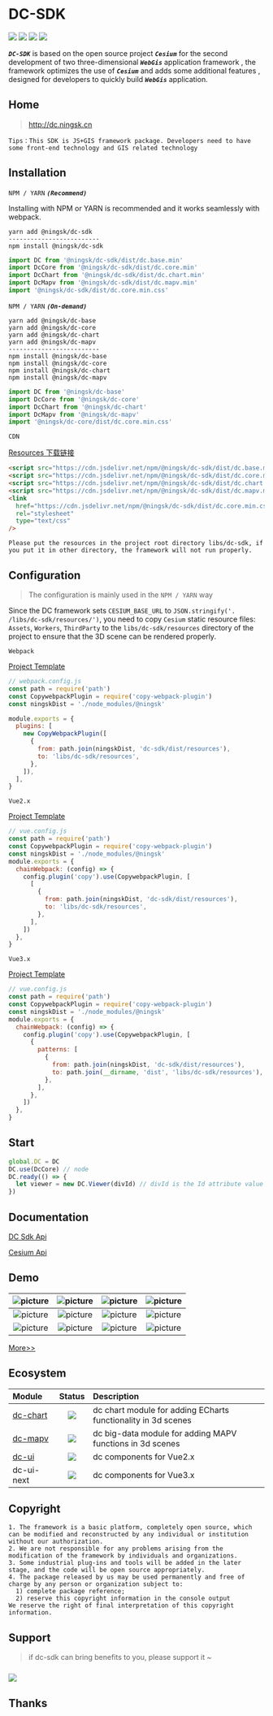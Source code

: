 # DC-SDK

<p>
<img src="https://img.shields.io/github/workflow/status/ningsk/dc-sdk/publish"/>
<img src="https://img.shields.io/badge/license-Apache%202-blue"/>
<img src="https://img.shields.io/npm/v/@ningsk/dc-sdk?color=orange&logo=npm" />
<img src="https://img.shields.io/npm/dt/@ningsk/dc-sdk?logo=npm"/>
</p>

**_`DC-SDK`_** is based on the open source project **_`Cesium`_** for the second development of two three-dimensional **_`WebGis`_** application framework , the framework optimizes the use of **_`Cesium`_** and adds some additional features , designed for developers to quickly build **_`WebGis`_** application.

## Home

> http://dc.ningsk.cn

```warning
Tips：This SDK is JS+GIS framework package. Developers need to have some front-end technology and GIS related technology
```

## Installation

`NPM / YARN` **_`(Recommend)`_**

Installing with NPM or YARN is recommended and it works seamlessly with webpack.

```node
yarn add @ningsk/dc-sdk
-------------------------
npm install @ningsk/dc-sdk
```

```js
import DC from '@ningsk/dc-sdk/dist/dc.base.min'
import DcCore from '@ningsk/dc-sdk/dist/dc.core.min'
import DcChart from '@ningsk/dc-sdk/dist/dc.chart.min'
import DcMapv from '@ningsk/dc-sdk/dist/dc.mapv.min'
import '@ningsk/dc-sdk/dist/dc.core.min.css'
```

`NPM / YARN` **_`(On-demand)`_**

```node
yarn add @ningsk/dc-base
yarn add @ningsk/dc-core
yarn add @ningsk/dc-chart
yarn add @ningsk/dc-mapv
-------------------------
npm install @ningsk/dc-base
npm install @ningsk/dc-core
npm install @ningsk/dc-chart
npm install @ningsk/dc-mapv
```

```js
import DC from '@ningsk/dc-base'
import DcCore from '@ningsk/dc-core'
import DcChart from '@ningsk/dc-chart'
import DcMapv from '@ningsk/dc-mapv'
import '@ningsk/dc-core/dist/dc.core.min.css'
```

`CDN`

[Resources 下载链接](https://github.com/ningsk/dc-sdk/tree/master/dist)

```html
<script src="https://cdn.jsdelivr.net/npm/@ningsk/dc-sdk/dist/dc.base.min.js"></script>
<script src="https://cdn.jsdelivr.net/npm/@ningsk/dc-sdk/dist/dc.core.min.js"></script>
<script src="https://cdn.jsdelivr.net/npm/@ningsk/dc-sdk/dist/dc.chart.min.js"></script>
<script src="https://cdn.jsdelivr.net/npm/@ningsk/dc-sdk/dist/dc.mapv.min.js"></script>
<link
  href="https://cdn.jsdelivr.net/npm/@ningsk/dc-sdk/dist/dc.core.min.css"
  rel="stylesheet"
  type="text/css"
/>
```

```
Please put the resources in the project root directory libs/dc-sdk, if you put it in other directory, the framework will not run properly.
```

## Configuration

> The configuration is mainly used in the `NPM / YARN` way

Since the DC framework sets `CESIUM_BASE_URL` to `JSON.stringify('. /libs/dc-sdk/resources/')`, you need to copy `Cesium` static resource files: `Assets`, `Workers`, `ThirdParty` to the `libs/dc-sdk/resources` directory of the project to ensure that the 3D scene can be rendered properly.

`Webpack`

[Project Template](https://github.com/cavencj/dc-vue-app)

```js
// webpack.config.js
const path = require('path')
const CopywebpackPlugin = require('copy-webpack-plugin')
const ningskDist = './node_modules/@ningsk'

module.exports = {
  plugins: [
    new CopyWebpackPlugin([
      {
        from: path.join(ningskDist, 'dc-sdk/dist/resources'),
        to: 'libs/dc-sdk/resources',
      },
    ]),
  ],
}
```

`Vue2.x`

[Project Template](https://github.com/ningsk/dc-vue)

```js
// vue.config.js
const path = require('path')
const CopywebpackPlugin = require('copy-webpack-plugin')
const ningskDist = './node_modules/@ningsk'
module.exports = {
  chainWebpack: (config) => {
    config.plugin('copy').use(CopywebpackPlugin, [
      [
        {
          from: path.join(ningskDist, 'dc-sdk/dist/resources'),
          to: 'libs/dc-sdk/resources',
        },
      ],
    ])
  },
}
```

`Vue3.x`

[Project Template](https://github.com/ningsk/dc-vue-next)

```js
// vue.config.js
const path = require('path')
const CopywebpackPlugin = require('copy-webpack-plugin')
const ningskDist = './node_modules/@ningsk'
module.exports = {
  chainWebpack: (config) => {
    config.plugin('copy').use(CopywebpackPlugin, [
      {
        patterns: [
          {
            from: path.join(ningskDist, 'dc-sdk/dist/resources'),
            to: path.join(__dirname, 'dist', 'libs/dc-sdk/resources'),
          },
        ],
      },
    ])
  },
}
```


## Start

```js
global.DC = DC
DC.use(DcCore) // node
DC.ready(() => {
  let viewer = new DC.Viewer(divId) // divId is the Id attribute value of a div node. If it is not passed in, the 3D scene cannot be initialized
})
```

## Documentation

[DC Sdk Api](https://resource.ningsk.cn/dc-docs/v2.x)

[Cesium Api](https://cesium.com/docs/cesiumjs-ref-doc/)

## Demo

|  ![picture](http://dc.ningsk.cn/examples/images/baselayer/baidu.png?v=1) | ![picture](http://dc.ningsk.cn/examples/images/baselayer/tdt.png?v=1) | ![picture](http://dc.ningsk.cn/examples/images/baselayer/arcgis.png?v=2) | ![picture](http://dc.ningsk.cn/examples/images/mini-scene/china.gif) |
|  :-----------------------------------------------------------: | :-----------------------------------------------------------: | :------------------------------------------------------------------: | :--------------------------------------------------------------: |
|  ![picture](http://dc.ningsk.cn/examples/images/mini-scene/dfmz.gif) | ![picture](http://dc.ningsk.cn/examples/images/mini-scene/factory.gif?v=1) | ![picture](http://dc.ningsk.cn/examples/images/layer/cluster_circle.gif) | ![picture](http://dc.ningsk.cn/examples/images/model/shp_custom_shader.gif) |
|  ![picture](http://dc.ningsk.cn/examples/images/overlay/polyline_image_trail.gif) | ![picture](http://dc.ningsk.cn/examples/images/overlay/wall_trail.gif?v=1) | ![picture](http://dc.ningsk.cn/examples/images/overlay/water.gif?v=2)  |  ![picture](http://dc.ningsk.cn/examples/images/overlay/plot-overlay.png)   |

[More>>](http://dc.ningsk.cn/#/examples)

## Ecosystem

|  Module | Status | Description | 
|  :------ | :------: | :------ |
|  [dc-chart](https://github.com/ningsk/dc-chart) | <img src="https://img.shields.io/npm/v/@ningsk/dc-chart?logo=npm" /> | dc chart module for adding ECharts functionality in 3d scenes | 
|  [dc-mapv](https://github.com/ningsk/dc-mapv) | <img src="https://img.shields.io/npm/v/@ningsk/dc-mapv?logo=npm" /> | dc big-data module for adding MAPV functions in 3d scenes |  
|  [dc-ui](https://github.com/ningsk/dc-ui) | <img src="https://img.shields.io/npm/v/@ningsk/dc-ui?logo=npm" /> | dc components for Vue2.x | 
|  dc-ui-next | <img src="https://img.shields.io/npm/v/@ningsk/dc-ui-next?logo=npm" /> | dc components for Vue3.x |

## Copyright

```warning
1. The framework is a basic platform, completely open source, which can be modified and reconstructed by any individual or institution without our authorization.
2. We are not responsible for any problems arising from the modification of the framework by individuals and organizations.
3. Some industrial plug-ins and tools will be added in the later stage, and the code will be open source appropriately.
4. The package released by us may be used permanently and free of charge by any person or organization subject to:
  1) complete package reference;
  2) reserve this copyright information in the console output
We reserve the right of final interpretation of this copyright information.
```

## Support

> if dc-sdk can bring benefits to you, please support it ~

<p>
<a href="https://www.paypal.com/paypalme/cavencj" target="_blank">
<img src="https://www.paypalobjects.com/images/shared/paypal-logo-129x32.svg" style="margin-top:10px" />
</a>
</p>

## Thanks
